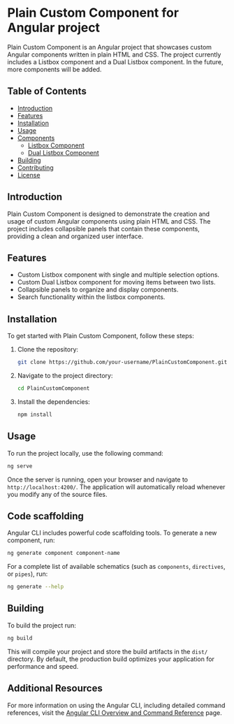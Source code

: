 # Plain Custom Component for Angular project

Plain Custom Component is an Angular project that showcases custom Angular components written in plain HTML and CSS. The project currently includes a Listbox component and a Dual Listbox component. In the future, more components will be added.

## Table of Contents

- [Introduction](#introduction)
- [Features](#features)
- [Installation](#installation)
- [Usage](#usage)
- [Components](#components)
  - [Listbox Component](#listbox-component)
  - [Dual Listbox Component](#dual-listbox-component)
- [Building](#building)
- [Contributing](#contributing)
- [License](#license)

## Introduction

Plain Custom Component is designed to demonstrate the creation and usage of custom Angular components using plain HTML and CSS. The project includes collapsible panels that contain these components, providing a clean and organized user interface.

## Features

- Custom Listbox component with single and multiple selection options.
- Custom Dual Listbox component for moving items between two lists.
- Collapsible panels to organize and display components.
- Search functionality within the listbox components.

## Installation

To get started with Plain Custom Component, follow these steps:

1. Clone the repository:
    ```sh
    git clone https://github.com/your-username/PlainCustomComponent.git
    ```
2. Navigate to the project directory:
    ```sh
    cd PlainCustomComponent
    ```
3. Install the dependencies:
    ```sh
    npm install
    ```

## Usage

To run the project locally, use the following command:
```sh
ng serve
```

Once the server is running, open your browser and navigate to `http://localhost:4200/`. The application will automatically reload whenever you modify any of the source files.

## Code scaffolding

Angular CLI includes powerful code scaffolding tools. To generate a new component, run:

```bash
ng generate component component-name
```

For a complete list of available schematics (such as `components`, `directives`, or `pipes`), run:

```bash
ng generate --help
```

## Building

To build the project run:

```bash
ng build
```

This will compile your project and store the build artifacts in the `dist/` directory. By default, the production build optimizes your application for performance and speed.

## Additional Resources

For more information on using the Angular CLI, including detailed command references, visit the [Angular CLI Overview and Command Reference](https://angular.dev/tools/cli) page.
